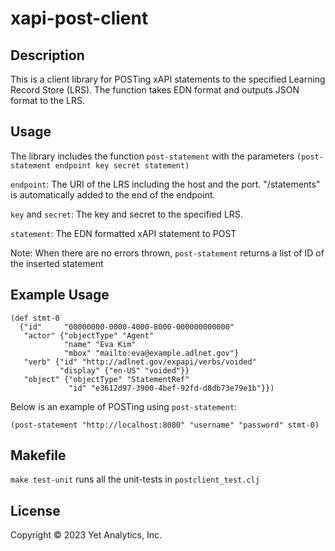 # xapi-post-client

## Description

This is a client library for POSTing xAPI statements to the specified Learning Record Store (LRS). The function
takes EDN format and outputs JSON format to the LRS.

## Usage

The library includes the function `post-statement` with the parameters `(post-statement endpoint key secret statement)`

`endpoint`: The URI of the LRS including the host and the port. "/statements" is automatically added to the end of the endpoint.

`key` and `secret`: The key and secret to the specified LRS.

`statement`: The EDN formatted xAPI statement to POST

Note: When there are no errors thrown, `post-statement` returns a list of ID of the inserted statement

## Example Usage

```
(def stmt-0
  {"id"     "00000000-0000-4000-8000-000000000000"
   "actor" {"objectType" "Agent"
            "name" "Eva Kim"
            "mbox" "mailto:eva@example.adlnet.gov"}
   "verb" {"id" "http://adlnet.gov/expapi/verbs/voided"
           "display" {"en-US" "voided"}}
   "object" {"objectType" "StatementRef"
             "id" "e3612d97-3900-4bef-92fd-d8db73e79e1b"}})
```

Below is an example of POSTing using `post-statement`:

`(post-statement "http://localhost:8080" "username" "password" stmt-0)`

## Makefile

`make test-unit` runs all the unit-tests in `postclient_test.clj`

## License

Copyright © 2023 Yet Analytics, Inc.
